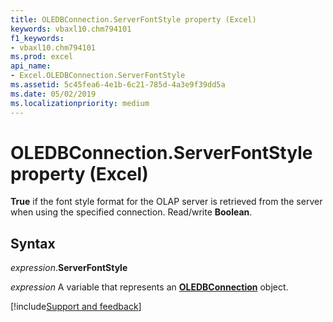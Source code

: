 ```yaml
---
title: OLEDBConnection.ServerFontStyle property (Excel)
keywords: vbaxl10.chm794101
f1_keywords:
- vbaxl10.chm794101
ms.prod: excel
api_name:
- Excel.OLEDBConnection.ServerFontStyle
ms.assetid: 5c45fea6-4e1b-6c21-785d-4a3e9f39dd5a
ms.date: 05/02/2019
ms.localizationpriority: medium
---
```



# OLEDBConnection.ServerFontStyle property (Excel)

**True** if the font style format for the OLAP server is retrieved from the server when using the specified connection. Read/write **Boolean**.


## Syntax

_expression_.**ServerFontStyle**

_expression_ A variable that represents an **[OLEDBConnection](Excel.OLEDBConnection.md)** object.




[!include[Support and feedback](~/includes/feedback-boilerplate.md)]